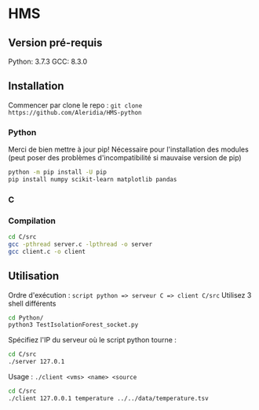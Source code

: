 # HMS 

## Version pré-requis
Python: 3.7.3
GCC: 8.3.0

## Installation

Commencer par clone le repo : ```git clone https://github.com/Aleridia/HMS-python```

### Python
Merci de bien mettre à jour pip! Nécessaire pour l'installation des modules (peut poser des problèmes d'incompatibilité si mauvaise version de pip)

```sh
python -m pip install -U pip
pip install numpy scikit-learn matplotlib pandas
```

### C

### Compilation

```sh
cd C/src
gcc -pthread server.c -lpthread -o server
gcc client.c -o client
```

## Utilisation

Ordre d'exécution : ```script python => serveur C => client C/src```
Utilisez 3 shell différents

```sh
cd Python/
python3 TestIsolationForest_socket.py
```

Spécifiez l'IP du serveur où le script python tourne :

```sh
cd C/src
./server 127.0.1
```

Usage : ```./client <vms> <name> <source```
```sh
cd C/src
./client 127.0.0.1 temperature ../../data/temperature.tsv
```

